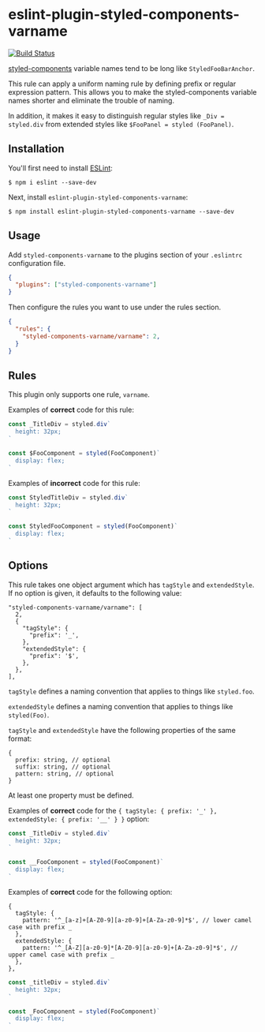 # eslint-plugin-styled-components-varname
[![Build Status](https://travis-ci.org/macinjoke/eslint-plugin-styled-components-varname.svg?branch=master)](https://travis-ci.org/macinjoke/eslint-plugin-styled-components-varname)

[styled-components](https://github.com/styled-components/styled-components) variable names tend to be long like `StyledFooBarAnchor`.

This rule can apply a uniform naming rule by defining prefix or regular expression pattern. This allows you to make the styled-components variable names shorter and eliminate the trouble of naming.

In addition, it makes it easy to distinguish regular styles like `_Div = styled.div` from extended styles like `$FooPanel = styled (FooPanel)`.

## Installation

You'll first need to install [ESLint](http://eslint.org):

```
$ npm i eslint --save-dev
```

Next, install `eslint-plugin-styled-components-varname`:

```
$ npm install eslint-plugin-styled-components-varname --save-dev
```

## Usage

Add `styled-components-varname` to the plugins section of your `.eslintrc` configuration file.

```json
{
  "plugins": ["styled-components-varname"]
}
```

Then configure the rules you want to use under the rules section.

```json
{
  "rules": {
    "styled-components-varname/varname": 2,
  }
}
```

## Rules

This plugin only supports one rule, `varname`.

Examples of **correct** code for this rule:

```javascript
const _TitleDiv = styled.div`
  height: 32px;
`

const $FooComponent = styled(FooComponent)`
  display: flex;
`
```

Examples of **incorrect** code for this rule:

```javascript
const StyledTitleDiv = styled.div`
  height: 32px;
`

const StyledFooComponent = styled(FooComponent)`
  display: flex;
`
```

## Options
This rule takes one object argument which has `tagStyle` and `extendedStyle`.
If no option is given, it defaults to the following value:

```
"styled-components-varname/varname": [
  2,
  {
    "tagStyle": {
      "prefix": '_',
    },
    "extendedStyle": {
      "prefix": '$',
    },
  },
],

```

`tagStyle` defines a naming convention that applies to things like `styled.foo`.

`extendedStyle` defines a naming convention that applies to things like `styled(Foo)`.

`tagStyle` and `extendedStyle` have the following properties of the same format:

```
{
  prefix: string, // optional
  suffix: string, // optional
  pattern: string, // optional
}
```

At least one property must be defined.

Examples of **correct** code for the  `{ tagStyle: { prefix: '_' }, extendedStyle: { prefix: '__' } }` option:

```javascript
const _TitleDiv = styled.div`
  height: 32px;
`

const __FooComponent = styled(FooComponent)`
  display: flex;
`
```

Examples of **correct** code for the following option:
```
{
  tagStyle: {
    pattern: '^_[a-z]+[A-Z0-9][a-z0-9]+[A-Za-z0-9]*$', // lower camel case with prefix _
  },
  extendedStyle: {
    pattern: '^_[A-Z][a-z0-9]*[A-Z0-9][a-z0-9]+[A-Za-z0-9]*$', // upper camel case with prefix _
  },
},
```

```javascript
const _titleDiv = styled.div`
  height: 32px;
`

const _FooComponent = styled(FooComponent)`
  display: flex;
`
```

